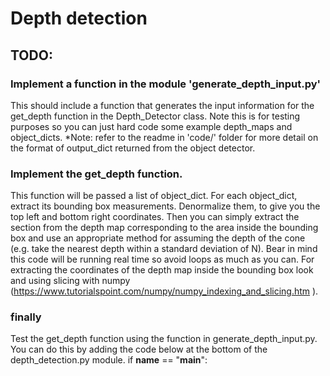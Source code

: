 # Depth detection

## TODO:

### Implement a function in the module 'generate_depth_input.py' 
This should include a function that generates the input information for the get_depth function in the Depth_Detector class. Note this is for testing purposes so you can just hard code some example depth_maps and object_dicts.
*Note: refer to the readme in 'code/' folder for more detail on the format of output_dict returned from the object detector.

### Implement the get_depth function.

This function will be passed a list of object_dict.
For each object_dict, extract its bounding box measurements. Denormalize them, to give you the top left and bottom right coordinates. Then you can simply extract the section from the depth map corresponding to the area inside the bounding box and use an appropriate method for assuming the depth of the cone (e.g. take the nearest depth within a standard deviation of N). Bear in mind this code will be running real time so avoid loops as much as you can. For extracting the coordinates of the depth map inside the bounding box look and using slicing with numpy (https://www.tutorialspoint.com/numpy/numpy_indexing_and_slicing.htm ).

### finally 
Test the get_depth function using the function in generate_depth_input.py.
You can do this by adding the code below at the bottom of the depth_detection.py module.
if __name__ == "__main__":
	<code to test the function>

	
